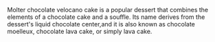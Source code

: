 Molter chocolate velocano cake is a popular dessert that combines the elements of a chocolate cake and a souffle.
Its name derives from the dessert's liquid chocolate center,and it is also known as chocolate moelleux,
chocolate lava cake, or simply lava cake.